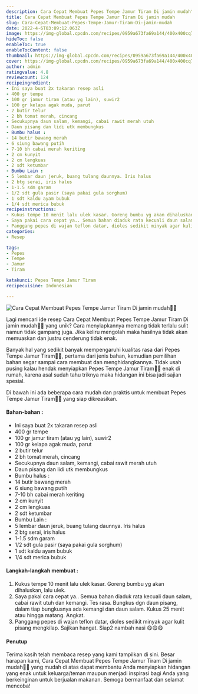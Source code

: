 ```yaml
---
description: Cara Cepat Membuat Pepes Tempe Jamur Tiram Di jamin mudah"
title: Cara Cepat Membuat Pepes Tempe Jamur Tiram Di jamin mudah
slug: Cara-Cepat-Membuat-Pepes-Tempe-Jamur-Tiram-Di-jamin-mudah
date: 2022-4-6T03:09:12.063Z
image: https://img-global.cpcdn.com/recipes/0959a673fa69a144/400x400cq70/photo.jpg
hideToc: false
enableToc: true
enableTocContent: false
thumbnail: https://img-global.cpcdn.com/recipes/0959a673fa69a144/400x400cq70/photo.jpg
cover: https://img-global.cpcdn.com/recipes/0959a673fa69a144/400x400cq70/photo.jpg
author: admin
ratingvalue: 4.8
reviewcount: 124
recipeingredient:
- Ini saya buat 2x takaran resep asli
- 400 gr tempe
- 100 gr jamur tiram (atau yg lain), suwir2
- 100 gr kelapa agak muda, parut
- 2 butir telur
- 2 bh tomat merah, cincang
- Secukupnya daun salam, kemangi, cabai rawit merah utuh
- Daun pisang dan lidi utk membungkus
- Bumbu halus :
- 14 butir bawang merah
- 6 siung bawang putih
- 7-10 bh cabai merah keriting
- 2 cm kunyit
- 2 cm lengkuas
- 2 sdt ketumbar
- Bumbu Lain :
- 5 lembar daun jeruk, buang tulang daunnya. Iris halus
- 2 btg serai, iris halus
- 1-1.5 sdm garam
- 1/2 sdt gula pasir (saya pakai gula sorghum)
- 1 sdt kaldu ayam bubuk
- 1/4 sdt merica bubuk
recipeinstructions:
- Kukus tempe 10 menit lalu ulek kasar. Goreng bumbu yg akan dihaluskan, lalu ulek.
- Saya pakai cara cepat ya.. Semua bahan diaduk rata kecuali daun salam, cabai rawit utuh dan kemangi. Tes rasa. Bungkus dgn daun pisang, dalam tiap bungkusnya ada kemangi dan daun salam. Kukus 25 menit atau hingga matang. Angkat.
- Panggang pepes di wajan teflon datar, dioles sedikit minyak agar kulit pisang mengkilap. Sajikan hangat. Siap2 nambah nasi 😋😋😋
categories:
- Resep

tags:
- Pepes
- Tempe
- Jamur
- Tiram

katakunci: Pepes Tempe Jamur Tiram
recipecuisine: Indonesian

---
```


![Cara Cepat Membuat Pepes Tempe Jamur Tiram Di jamin mudah👩‍🍳](https://img-global.cpcdn.com/recipes/0959a673fa69a144/400x400cq70/photo.jpg)

Lagi mencari ide resep Cara Cepat Membuat Pepes Tempe Jamur Tiram Di jamin mudah👩‍🍳 yang unik? Cara menyiapkannya memang tidak terlalu sulit namun tidak gampang juga. Jika keliru mengolah maka hasilnya tidak akan memuaskan dan justru cenderung tidak enak.

Banyak hal yang sedikit banyak mempengaruhi kualitas rasa dari Pepes Tempe Jamur Tiram👩‍🍳, pertama dari jenis bahan, kemudian pemilihan bahan segar sampai cara membuat dan menghidangkannya. Tidak usah pusing kalau hendak menyiapkan Pepes Tempe Jamur Tiram👩‍🍳 enak di rumah, karena asal sudah tahu triknya maka hidangan ini bisa jadi sajian spesial.

Di bawah ini ada beberapa cara mudah dan praktis untuk membuat Pepes Tempe Jamur Tiram👩‍🍳 yang siap dikreasikan.

<!--inarticleads1-->

#### Bahan-bahan :

- Ini saya buat 2x takaran resep asli
- 400 gr tempe
- 100 gr jamur tiram (atau yg lain), suwir2
- 100 gr kelapa agak muda, parut
- 2 butir telur
- 2 bh tomat merah, cincang
- Secukupnya daun salam, kemangi, cabai rawit merah utuh
- Daun pisang dan lidi utk membungkus
- Bumbu halus :
- 14 butir bawang merah
- 6 siung bawang putih
- 7-10 bh cabai merah keriting
- 2 cm kunyit
- 2 cm lengkuas
- 2 sdt ketumbar
- Bumbu Lain :
- 5 lembar daun jeruk, buang tulang daunnya. Iris halus
- 2 btg serai, iris halus
- 1-1.5 sdm garam
- 1/2 sdt gula pasir (saya pakai gula sorghum)
- 1 sdt kaldu ayam bubuk
- 1/4 sdt merica bubuk

<!--inarticleads2-->

#### Langkah-langkah membuat :

1. Kukus tempe 10 menit lalu ulek kasar. Goreng bumbu yg akan dihaluskan, lalu ulek.
1. Saya pakai cara cepat ya.. Semua bahan diaduk rata kecuali daun salam, cabai rawit utuh dan kemangi. Tes rasa. Bungkus dgn daun pisang, dalam tiap bungkusnya ada kemangi dan daun salam. Kukus 25 menit atau hingga matang. Angkat.
1. Panggang pepes di wajan teflon datar, dioles sedikit minyak agar kulit pisang mengkilap. Sajikan hangat. Siap2 nambah nasi 😋😋😋

#### Penutup

Terima kasih telah membaca resep yang kami tampilkan di sini. Besar harapan kami, Cara Cepat Membuat Pepes Tempe Jamur Tiram Di jamin mudah👩‍🍳 yang mudah di atas dapat membantu Anda menyiapkan hidangan yang enak untuk keluarga/teman maupun menjadi inspirasi bagi Anda yang berkeinginan untuk berjualan makanan. Semoga bermanfaat dan selamat mencoba!